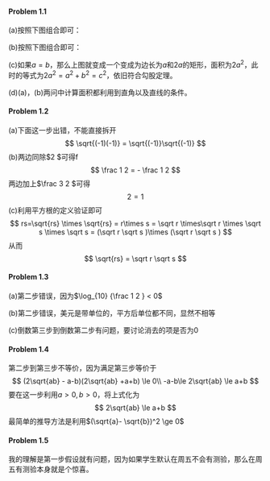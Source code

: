 #### Problem 1.1 

(a)按照下图组合即可：



(b)按照下图组合即可：



(c)如果$a=b$，那么上图就变成一个变成为边长为$a$和$2a$的矩形，面积为$2a^2$，此时的等式为$2a^2 = a^2 + b^2 =c^2$，依旧符合勾股定理。

(d)(a)，(b)两问中计算面积都利用到直角以及直线的条件。



#### Problem 1.2

(a)下面这一步出错，不能直接拆开
$$
\sqrt{(-1)(-1)} = \sqrt{(-1)}\sqrt{(-1)}
$$
(b)两边同除$2 $可得f
$$
\frac 1  2 = - \frac 1 2 
$$
两边加上$\frac 3 2 $可得
$$
2=  1
$$
(c)利用平方根的定义验证即可
$$
rs=\sqrt{rs} \times \sqrt{rs} = r\times s = \sqrt r \times\sqrt r  \times \sqrt s  \times \sqrt s
= (\sqrt r \sqrt s )\times (\sqrt r \sqrt s )
$$
从而
$$
\sqrt{rs} = \sqrt r \sqrt s 
$$


#### Problem 1.3

(a)第二步错误，因为$\log_{10} {\frac 1 2 } < 0$

(b)第二步错误，美元是带单位的，平方后单位都不同，显然不相等

(c)倒数第三步到倒数第二步有问题，要讨论消去的项是否为$0$



#### Problem 1.4

第二步到第三步不等价，因为满足第三步等价于
$$
(2\sqrt{ab} - a-b)(2\sqrt{ab} +a+b) \le  0\\
-a-b\le 2\sqrt{ab} \le a+b
$$
要在这一步利用$a>0,b>0$，将上式化为
$$
2\sqrt{ab} \le a+b
$$
最简单的推导方法是利用$(\sqrt{a}- \sqrt{b})^2 \ge 0$



#### Problem 1.5

我的理解是第一步假设就有问题，因为如果学生默认在周五不会有测验，那么在周五有测验本身就是个惊喜。
